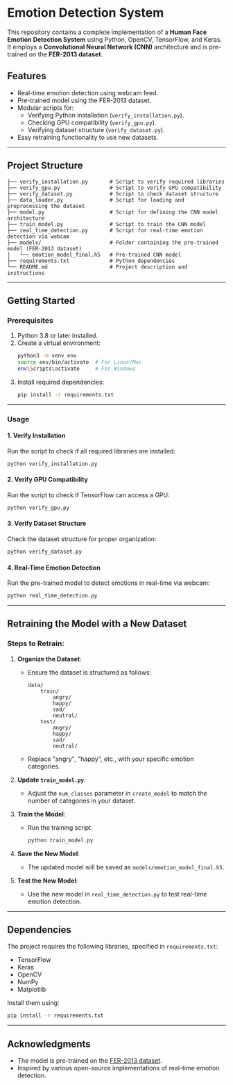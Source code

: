 # **Emotion Detection System**

This repository contains a complete implementation of a **Human Face Emotion Detection System** using Python, OpenCV, TensorFlow, and Keras. It employs a **Convolutional Neural Network (CNN)** architecture and is pre-trained on the **FER-2013 dataset**.

## **Features**
- Real-time emotion detection using webcam feed.
- Pre-trained model using the FER-2013 dataset.
- Modular scripts for:
  - Verifying Python installation (`verify_installation.py`).
  - Checking GPU compatibility (`verify_gpu.py`).
  - Verifying dataset structure (`verify_dataset.py`).
- Easy retraining functionality to use new datasets.

---

## **Project Structure**

```plaintext
├── verify_installation.py       # Script to verify required libraries
├── verify_gpu.py                # Script to verify GPU compatibility
├── verify_dataset.py            # Script to check dataset structure
├── data_loader.py               # Script for loading and preprocessing the dataset
├── model.py                     # Script for defining the CNN model architecture
├── train_model.py               # Script to train the CNN model
├── real_time_detection.py       # Script for real-time emotion detection via webcam
├── models/                      # Folder containing the pre-trained model (FER-2013 dataset)
│   └── emotion_model_final.h5   # Pre-trained CNN model
├── requirements.txt             # Python dependencies
└── README.md                    # Project description and instructions
```

---

## **Getting Started** 

### **Prerequisites**
1. Python 3.8 or later installed.
2. Create a virtual environment:
   ```bash
   python3 -m venv env
   source env/bin/activate  # For Linux/Mac
   env\Scripts\activate     # For Windows
   ```
3. Install required dependencies:
   ```bash
   pip install -r requirements.txt
   ```

---

### **Usage**

#### **1. Verify Installation**
Run the script to check if all required libraries are installed:
```bash
python verify_installation.py
```

#### **2. Verify GPU Compatibility**
Run the script to check if TensorFlow can access a GPU:
```bash
python verify_gpu.py
```

#### **3. Verify Dataset Structure**
Check the dataset structure for proper organization:
```bash
python verify_dataset.py
```

#### **4. Real-Time Emotion Detection**
Run the pre-trained model to detect emotions in real-time via webcam:
```bash
python real_time_detection.py
```

---

## **Retraining the Model with a New Dataset**

### **Steps to Retrain:**
1. **Organize the Dataset**:
   - Ensure the dataset is structured as follows:
     ```plaintext
     data/
         train/
             angry/
             happy/
             sad/
             neutral/
         test/
             angry/
             happy/
             sad/
             neutral/
     ```
   - Replace "angry", "happy", etc., with your specific emotion categories.

2. **Update `train_model.py`**:
   - Adjust the `num_classes` parameter in `create_model` to match the number of categories in your dataset.

3. **Train the Model**:
   - Run the training script:
     ```bash
     python train_model.py
     ```

4. **Save the New Model**:
   - The updated model will be saved as `models/emotion_model_final.h5`.

5. **Test the New Model**:
   - Use the new model in `real_time_detection.py` to test real-time emotion detection.

---

## **Dependencies**
The project requires the following libraries, specified in `requirements.txt`:
- TensorFlow
- Keras
- OpenCV
- NumPy
- Matplotlib

Install them using:
```bash
pip install -r requirements.txt
```

---

## **Acknowledgments**
- The model is pre-trained on the [FER-2013 dataset](https://www.kaggle.com/datasets/msambare/fer2013).
- Inspired by various open-source implementations of real-time emotion detection.

